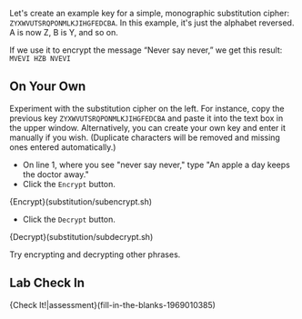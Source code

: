 Let's create an example key for a simple, monographic substitution cipher: `ZYXWVUTSRQPONMLKJIHGFEDCBA`. In this example, it's just the alphabet reversed. A is now Z, B is Y, and so on.

If we use it to encrypt the message “Never say never,” we get this result:
`MVEVI HZB NVEVI` 

## On Your Own
Experiment with the substitution cipher on the left. For instance, copy the previous key `ZYXWVUTSRQPONMLKJIHGFEDCBA` and paste it into the text box in the upper window. Alternatively, you can create your own key and enter it manually if you wish. (Duplicate characters will be removed and missing ones entered automatically.)

- On line 1, where you see "never say never," type "An apple a day keeps the doctor away."
- Click the `Encrypt` button.

{Encrypt}(substitution/subencrypt.sh)

- Click the `Decrypt` button.

{Decrypt}(substitution/subdecrypt.sh)

Try encrypting and decrypting other phrases.

## Lab Check In
{Check It!|assessment}(fill-in-the-blanks-1969010385)

